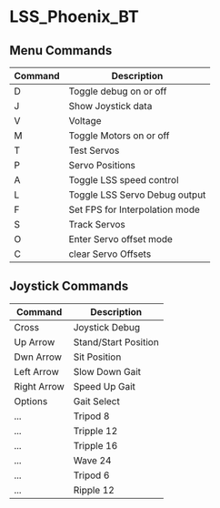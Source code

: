 # LSS_Phoenix_BT

## Menu Commands

Command | Description
------------ | -------------
D | Toggle debug on or off
J | Show Joystick data
V | Voltage
M | Toggle Motors on or off
T | Test Servos
P | Servo Positions
A | Toggle LSS speed control
L | Toggle LSS Servo Debug output
F <FPS> | Set FPS for Interpolation mode
S | Track Servos
O | Enter Servo offset mode
C | clear Servo Offsets

## Joystick Commands

Command | Description
------------ | -------------
Cross | Joystick Debug
Up Arrow | Stand/Start Position
Dwn Arrow | Sit Position
Left Arrow | Slow Down Gait
Right Arrow | Speed Up Gait
Options | Gait Select
... | Tripod 8
... | Tripple 12
... | Tripple 16
... | Wave 24
... | Tripod 6
... |  Ripple 12
